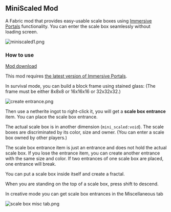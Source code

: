 ## MiniScaled Mod

A Fabric mod that provides easy-usable scale boxes using [Immersive Portals](https://github.com/qouteall/ImmersivePortalsMod) functionality. You can enter the scale box seamlessly without loading screen.

![miniscaled1.png](https://i.loli.net/2021/09/30/J9bBF82tRu5yIkW.png)

### How to use

[Mod download](https://github.com/qouteall/MiniScaledMod/releases)

This mod requires [the latest version of Immersive Portals](https://github.com/qouteall/ImmersivePortalsMod/releases).

In survival mode, you can build a block frame using stained glass:  (The frame must be either 8x8x8 or 16x16x16 or 32x32x32.)

![create entrance.png](https://s2.loli.net/2022/03/20/Rg3WscPd5yQYV9T.png)

Then use a netherite ingot to right-click it, you will get a **scale box entrance** item. You can place the scale box entrance.

The actual scale box is in another dimension (`mini_scaled:void`). The scale boxes are discriminated by its color, size and owner. (You can enter a scale box owned by other players.)

The scale box entrance item is just an entrance and does not hold the actual scale box. If you lose the entrance item, you can create another entrance with the same size and color. If two entrances of one scale box are placed, one entrance will break.

You can put a scale box inside itself and create a fractal.

When you are standing on the top of a scale box, press shift to descend.

In creative mode you can get scale box entrances in the Miscellaneous tab

![scale box misc tab.png](https://i.loli.net/2021/09/30/bSmanXtOcPHl1rQ.png)
